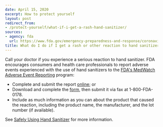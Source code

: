 ```yaml
---
date: April 15, 2020
excerpt: How to protect yourself
layout: post
redirect_from:
- /protect-yourself/what-if-i-get-a-rash-hand-sanitizer/
sources:
- agency: fda
  url: https://www.fda.gov/emergency-preparedness-and-response/coronavirus-disease-2019-covid-19/coronavirus-disease-2019-covid-19-frequently-asked-questions
title: What do I do if I get a rash or other reaction to hand sanitizer?
---
```


Call your doctor if you experience a serious reaction to hand sanitizer. FDA encourages consumers and health care professionals to report adverse events experienced with the use of hand sanitizers to the [FDA's MedWatch Adverse Event Reporting](https://www.fda.gov/safety/medwatch-fda-safety-information-and-adverse-event-reporting-program) program:

-   Complete and submit the report [online](https://www.accessdata.fda.gov/scripts/medwatch/index.cfm); or
-   Download and complete the [form](https://www.fda.gov/media/76299/download), then submit it via fax at 1-800-FDA-0178.
-   Include as much information as you can about the product that caused the reaction, including the product name, the manufacturer, and the lot number (if available).

See [Safely Using Hand Sanitizer](https://www.fda.gov/consumers/consumer-updates/safely-using-hand-sanitizer) for more information.